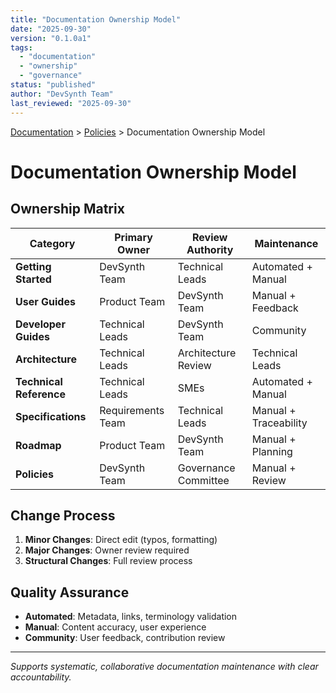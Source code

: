 ```yaml
---
title: "Documentation Ownership Model"
date: "2025-09-30"
version: "0.1.0a1"
tags:
  - "documentation"
  - "ownership"
  - "governance"
status: "published"
author: "DevSynth Team"
last_reviewed: "2025-09-30"
---
```


<div class="breadcrumbs">
<a href="../index.md">Documentation</a> &gt; <a href="index.md">Policies</a> &gt; Documentation Ownership Model
</div>

# Documentation Ownership Model

## Ownership Matrix

| Category | Primary Owner | Review Authority | Maintenance |
|----------|---------------|------------------|-------------|
| **Getting Started** | DevSynth Team | Technical Leads | Automated + Manual |
| **User Guides** | Product Team | DevSynth Team | Manual + Feedback |
| **Developer Guides** | Technical Leads | DevSynth Team | Community |
| **Architecture** | Technical Leads | Architecture Review | Technical Leads |
| **Technical Reference** | Technical Leads | SMEs | Automated + Manual |
| **Specifications** | Requirements Team | Technical Leads | Manual + Traceability |
| **Roadmap** | Product Team | DevSynth Team | Manual + Planning |
| **Policies** | DevSynth Team | Governance Committee | Manual + Review |

## Change Process

1. **Minor Changes**: Direct edit (typos, formatting)
2. **Major Changes**: Owner review required
3. **Structural Changes**: Full review process

## Quality Assurance

- **Automated**: Metadata, links, terminology validation
- **Manual**: Content accuracy, user experience
- **Community**: User feedback, contribution review

---

*Supports systematic, collaborative documentation maintenance with clear accountability.*
